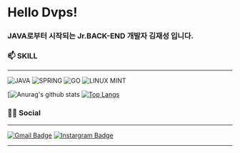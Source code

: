 # Hello Dvps! 


### JAVA로부터 시작되는 Jr.BACK-END 개발자 김재성 입니다.


### 📫 SKILL

---------------------------------------

![JAVA](https://img.shields.io/badge/Java-ED8B00?style=for-the-badge&logo=java&logoColor=white)
![SPRING](https://img.shields.io/badge/Spring-6DB33F?style=for-the-badge&logo=spring&logoColor=white)
![GO](https://img.shields.io/badge/Go-00ADD8?style=for-the-badge&logo=go&logoColor=white)
![LINUX MINT](https://img.shields.io/badge/Linux_Mint-87CF3E?style=for-the-badge&logo=linux-mint&logoColor=whit)

[![Anurag's github stats](https://github-readme-stats.vercel.app/api?username=KIM-JS-95)
[![Top Langs](https://github-readme-stats.vercel.app/api/top-langs/?username=KIM-JS-95&layout=compact)](https://github.com/anuraghazra/github-readme-stats)
 
 ### 👨👩 Social
 
 ---------------------------------------
 
 [![Gmail Badge](https://img.shields.io/badge/Gmail-D14836?style=for-the-badge&logo=gmail&logoColor=white&link=mailto:snugyun01@gmail.com)](mailto:baugh248730@gmail.com)
 [![Instargram Badge](https://img.shields.io/badge/Instagram-E4405F?style=for-the-badge&logo=instagram&logoColor=white&link=https://www.instagram.com/k.jasoooon/)](https://www.instagram.com/k.jasoooon/)

 
 ---------------------------------------
 
<!--
**KIM-JS-95/KIM-JS-95** is a ✨ _special_ ✨ repository because its `README.md` (this file) appears on your GitHub profile.

Here are some ideas to get you started:

- 🔭 I’m currently working on ...
- 🌱 I’m currently learning ...
- 👯 I’m looking to collaborate on ...
- 🤔 I’m looking for help with ...
- 💬 Ask me about ...
- 📫 How to reach me: ...
- 😄 Pronouns: ...
- ⚡ Fun fact: ...
-->
